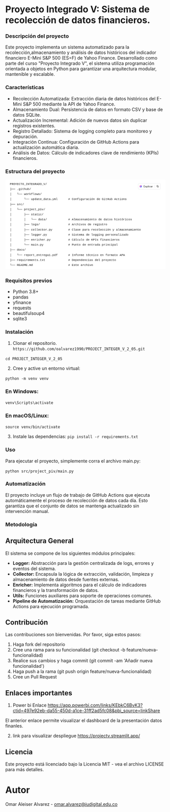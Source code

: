 # Proyecto Integrado V: Sistema de recolección de datos financieros.

### Descripción del proyecto

Este proyecto implementa un sistema automatizado para la recolección,almacenamiento y análisis de datos históricos del indicador financiero E-Mini S&P 500 (ES=F) de Yahoo Finance. Desarrollado como parte del curso "Proyecto Integrado V", el sistema utiliza programación orientada a objetos en Python para garantizar una arquitectura modular, mantenible y escalable.

### Características

* Recolección Automatizada: Extracción diaria de datos históricos del E-Mini S&P 500 mediante la API de Yahoo Finance.
* Almacenamiento Dual: Persistencia de datos en formato CSV y base de datos SQLite.
* Actualización Incremental: Adición de nuevos datos sin duplicar registros existentes.
* Registro Detallado: Sistema de logging completo para monitoreo y depuración.
* Integración Continua: Configuración de GitHub Actions para actualización automática diaria.
* Análisis de Datos: Cálculo de indicadores clave de rendimiento (KPIs) financieros.

### Estructura del proyecto
![alt text](image.png)

### Requisitos previos
* Python 3.8+
* pandas
* yfinance
* requests
* beautifulsoup4
* sqlite3

### Instalación

1. Clonar el repositorio.
`https://github.com/oalvarez1990/PROJECT_INTEGER_V_2_05.git`

`cd PROJECT_INTEGER_V_2_05`

2. Cree y active un entorno virtual:

`python -m venv venv`
### En Windows:
`venv\Scripts\activate`
### En macOS/Linux:
`source venv/bin/activate`

3. Instale las dependencias:
`pip install -r requirements.txt`

### Uso
Para ejecutar el proyecto, simplemente corra el archivo main.py:

`python src/project_piv/main.py`

### Automatización

El proyecto incluye un flujo de trabajo de GitHub Actions que ejecuta automáticamente el proceso de recolección de datos cada día. Esto garantiza que el conjunto de datos se mantenga actualizado sin intervención manual.

### Metodología
## Arquitectura General

El sistema se compone de los siguientes módulos principales:

- **Logger:** Abstracción para la gestión centralizada de logs, errores y eventos del sistema.
- **Collector:** Encapsula la lógica de extracción, validación, limpieza y almacenamiento de datos desde fuentes externas.
- **Enricher:** Implementa algoritmos para el cálculo de indicadores financieros y la transformación de datos.
- **Utils:** Funciones auxiliares para soporte de operaciones comunes.
- **Pipeline de Automatización:** Orquestación de tareas mediante GitHub Actions para ejecución programada.
## Contribución
Las contribuciones son bienvenidas. Por favor, siga estos pasos:

1. Haga fork del repositorio
2. Cree una rama para su funcionalidad (git checkout -b feature/nueva-funcionalidad)
3. Realice sus cambios y haga commit (git commit -am 'Añadir nueva funcionalidad')
4. Haga push a la rama (git push origin feature/nueva-funcionalidad)
5. Cree un Pull Request

## Enlaces importantes
1. Power bi
Enlace https://app.powerbi.com/links/KEbkC6BvK3?ctid=497e92eb-da55-450d-a1ce-31ff2ad5fc08&pbi_source=linkShare

El anterior enlace permite visualizar el dashboard de la presentación datos finanles.

2. link para visualizar despliegue
https://projectv.streamlit.app/ 

## Licencia

Este proyecto está licenciado bajo la Licencia MIT - vea el archivo LICENSE para más detalles.

# Autor

Omar Aleiser Alvarez - omar.alvarez@iudigital.edu.co